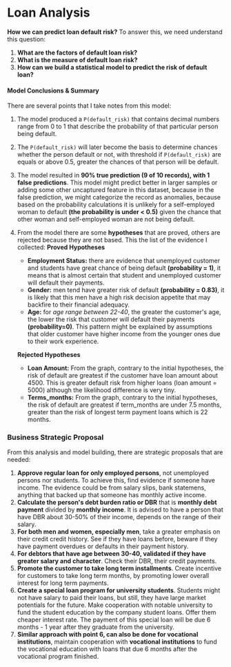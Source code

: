 # **Loan Analysis**

**How we can predict loan default risk?** To answer this, we need understand this question:
1. **What are the factors of default loan risk?**
2. **What is the measure of default loan risk?**
3. **How can we build a statistical model to predict the risk of default loan?**

#### **Model Conclusions & Summary**

There are several points that I take notes from this model:
1. The model produced a `P(default_risk)` that contains decimal numbers range from 0 to 1 that describe the probability of that particular person being default.

2. The `P(default_risk)` will later become the basis to determine chances whether the person default or not, with threshold if `P(default_risk)` are equals or above 0.5, greater the chances of that person will be default.

3. The model resulted in **90% true prediction (9 of 10 records), with 1 false predictions**. This model might predict better in larger samples or adding some other uncaptured feature in this dataset, because in the false prediction, we might categorize the record as anomalies, because based on the probability calculations it is unlikely for a self-employed woman to default **(the probability is under < 0.5)** given the chance that other woman and self-employed woman are not being default.

4. From the model there are some **hypotheses** that are proved, others are rejected because they are not based. This the list of the evidence I collected:
   **Proved Hypotheses**
   - **Employment Status:** there are evidence that unemployed customer and students have great chance of being default **(probability = 1)**, it means that is almost certain that student and unemployed customer will default their payments. 
   - **Gender:** men tend have greater risk of default **(probability = 0.83)**, it is likely that this men have a high risk decision appetite that may backfire to their financial adequacy.
   - **Age:** for *age range between 22-40*, the greater the customer's age, the lower the risk that customer will default their payments **(probability=0)**. This pattern might be explained by assumptions that older customer have higher income from the younger ones due to their work experience.

   **Rejected Hypotheses**
   - **Loan Amount:** From the graph, contrary to the initial hypotheses, the risk of default are greatest if the customer have loan amount about 4500. This is greater default risk from higher loans (loan amount = 5000) although the likelihood difference is very tiny.
   - **Terms_months:** From the graph, contrary to the initial hypotheses, the risk of default are greatest if term_months are under 7.5 months, greater than the risk of longest term payment loans which is 22 months.

### **Business Strategic Proposal**

From this analysis and model building, there are strategic proposals that are needed:
1. **Approve regular loan for only employed persons**, not unemployed persons nor students. To achieve this, find evidence if someone have income. The evidence could be from salary slips, bank statemens, anything that backed up that someone has monthly active income.
2. **Calculate the person's debt burden ratio or DBR** that is **monthly debt payment** divided by **monthly income**. It is advised to have a person that have DBR about 30-50% of their income, depends on the range of their salary.
3. **For both men and women, especially men**, take a greater emphasis on their credit credit history. See if they have loans before, beware if they have payment overdues or defaults in their payment history.
4. **For debtors that have age between 30-40, validated if they have greater salary and character**. Check their DBR, their credit payments.
5. **Promote the customer to take long term installments**. Create incentive for customers to take long term months, by promoting lower overall interest for long term payments.
6. **Create a special loan program for university students**. Students might not have salary to paid their loans, but still, they have large market potentials for the future. Make cooperation with notable university to fund the student education by the company student loans. Offer them cheaper interest rate. The payment of this special loan will be due 6 months - 1 year after they graduate from the university.
7. **Similar approach with point 6, can also be done for vocational institutions**, maintain cooperation with **vocational institutions** to fund the vocational education with loans that due 6 months after the vocational program finished.
